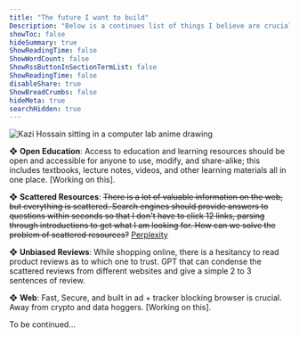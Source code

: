 ```yaml
---
title: "The future I want to build"
Description: "Below is a continues list of things I believe are crucial to build. "
showToc: false
hideSummary: true
ShowReadingTime: false
ShowWordCount: false
ShowRssButtonInSectionTermList: false
ShowReadingTime: false
disableShare: true
ShowBreadCrumbs: false
hideMeta: true
searchHidden: true
---
```


![Kazi Hossain sitting in a computer lab anime drawing](/pages/built.png)

❖ **Open Education**: Access to education and learning resources should be open and accessible for anyone to use, modify, and share-alike; this includes textbooks, lecture notes, videos, and other learning materials all in one place. [Working on this].

❖ **Scattered Resources**: ~~There is a lot of valuable information on the web, but everything is scattered. Search engines should provide answers to questions within seconds so that I don't have to click 12 links, parsing through introductions to get what I am looking for. How can we solve the problem of scattered resources?~~ [Perplexity](https://www.perplexity.ai/)

❖ **Unbiased Reviews**: While shopping online, there is a hesitancy to read product reviews as to which one to trust. GPT that can condense the scattered reviews from different websites and give a simple 2 to 3 sentences of review. 

❖ **Web**: Fast, Secure, and built in ad + tracker blocking browser is crucial. Away from crypto and data hoggers. [Working on this].



To be continued...
